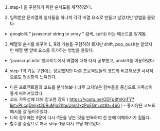 1. step-1 을 구현하기 위한 순서도를 제작하였다.

2. 입력받은 문자열의 철자들을 하나씩 각각 배열 요소로 만들고 싶었지만 방법을 몰랐다.

- google에 " javascript string to array " 검색, split() 라는 메소드를 알게됨.

3. 배열의 순서를 바꾸어 L, R의 기능을 구현하려 했지만 shift, pop, push는 알았지만 배열 맨 앞에 요소를 추가하는 방법을 몰랐다.

- 'javascript.info' 웹사이트에서 배열에 대해 다시 공부했고, unshift를 이용하였다.

4. step-1의 기능 구현에는 성공했지만 다른 프로젝트들의 코드와 비교해보면 시각적으로도 엉성함이 느껴진다.

- 다른 프로젝트들의 코드를 분석해보니 너무 크지않은 함수들을 중심으로 가독성이 좋게 짜여져있었다.
- 코드 가독성에 대해 참고한 강의 ( https://youtu.be/ODFp8fnKnTY?list=PLcqDmjxt30RuMjo2hbuUmc1xzPoEGnLdz&t=466 ) - 좋지않은 코드의 예시를 잘 들어주었다.
- 나의 경우에는 if문에 다시 if문을 넣는 것을 반복하여 한 눈에 이해하기가 힘들다.
- 함수를 중심으로 해서 step-1을 다시 코딩 해보았다.
